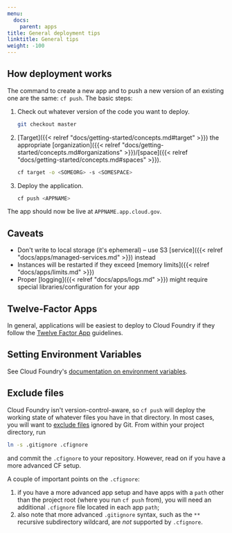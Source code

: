 ```yaml
---
menu:
  docs:
    parent: apps
title: General deployment tips
linktitle: General tips
weight: -100
---
```


## How deployment works

The command to create a new app and to push a new version of an existing one are the same: `cf push`. The basic steps:

1. Check out whatever version of the code you want to deploy.

    ```bash
    git checkout master
    ```

1. [Target]({{< relref "docs/getting-started/concepts.md#target" >}}) the appropriate [organization]({{< relref "docs/getting-started/concepts.md#organizations" >}})/[space]({{< relref "docs/getting-started/concepts.md#spaces" >}}).

    ```bash
    cf target -o <SOMEORG> -s <SOMESPACE>
    ```
1. Deploy the application.

    ```bash
    cf push <APPNAME>
    ```

The app should now be live at `APPNAME.app.cloud.gov`.

## Caveats

* Don't write to local storage (it's ephemeral) – use S3 [service]({{< relref "docs/apps/managed-services.md" >}}) instead
* Instances will be restarted if they exceed [memory limits]({{< relref "docs/apps/limits.md" >}})
* Proper [logging]({{< relref "docs/apps/logs.md" >}}) might require special libraries/configuration for your app

## Twelve-Factor Apps

In general, applications will be easiest to deploy to Cloud Foundry if they follow the [Twelve Factor App](http://12factor.net/) guidelines.

## Setting Environment Variables

See Cloud Foundry's [documentation on environment variables](https://docs.cloudfoundry.org/devguide/deploy-apps/environment-variable.html).

## Exclude files

Cloud Foundry isn't version-control-aware, so `cf push` will deploy the working state of whatever files you have in that directory. In most cases, you will want to [exclude files](http://docs.cloudfoundry.org/devguide/deploy-apps/prepare-to-deploy.html#exclude) ignored by Git. From within your project directory, run

```bash
ln -s .gitignore .cfignore
```

and commit the `.cfignore` to your repository. However, read on if you have a more advanced CF setup.

A couple of important points on the `.cfignore`:

1. if you have a more advanced app setup and have apps with a `path` other than the project root (where you run `cf push` from), you will need an additional `.cfignore` file located in each app `path`;
2. also note that more advanced `.gitignore` syntax, such as the `**` recursive subdirectory wildcard, are _not_ supported by `.cfignore`.